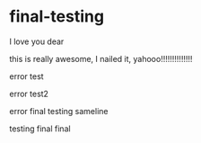 # final-testing

I love you dear

this is really awesome, I nailed it, yahooo!!!!!!!!!!!!!!


error test

error test2

error final testing sameline

testing final final 